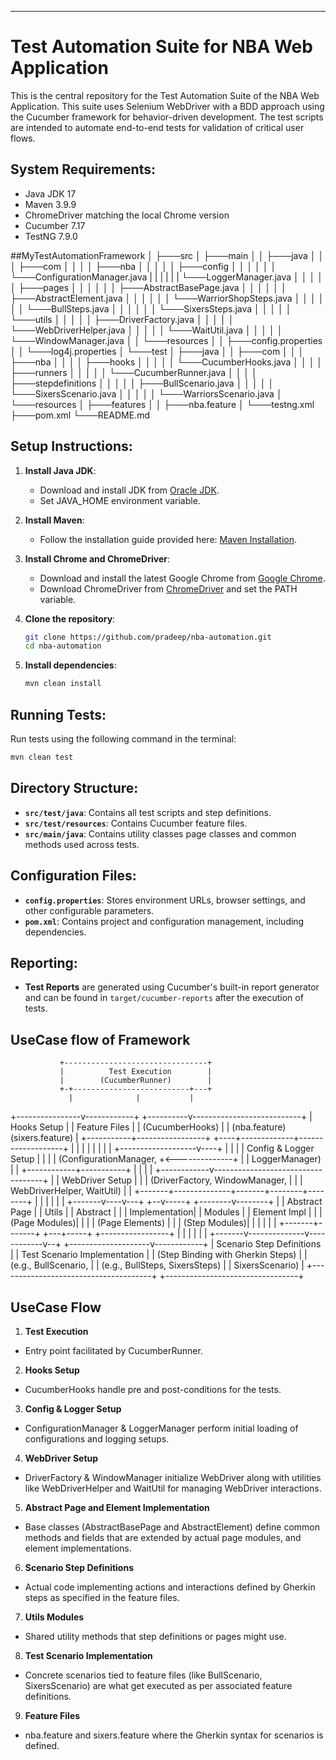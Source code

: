 ---
# Test Automation Suite for NBA Web Application

This is the central repository for the Test Automation Suite of the NBA Web Application. This suite uses Selenium WebDriver with a BDD approach using the Cucumber framework for behavior-driven development. The test scripts are intended to automate end-to-end tests for validation of critical user flows.

## System Requirements:
- Java JDK 17
- Maven 3.9.9
- ChromeDriver matching the local Chrome version
- Cucumber 7.17
- TestNG 7.9.0


##MyTestAutomationFramework
│
├───src
│   ├───main
│   │   ├───java
│   │   │   ├───com
│   │   │   │   ├───nba
│   │   │   │   │   ├───config
│   │   │   │   │   │   └───ConfigurationManager.java
|   |   |   |   |   |   └───LoggerManager.java
│   │   │   │   │   ├───pages
│   │   │   │   │   │   ├───AbstractBasePage.java
│   │   │   │   │   │   ├───AbstractElement.java
│   │   │   │   │   │   └───WarriorShopSteps.java
│   │   │   │   │   │   └───BullSteps.java
│   │   │   │   │   │   └───SixersSteps.java
│   │   │   │   │   └───utils
│   │   │   │   │       ├───DriverFactory.java
│   │   │   │   │       └───WebDriverHelper.java
│   │   │   │   │       └───WaitUtil.java
│   │   │   │   │       └───WindowManager.java
│   │   └───resources
│   │       ├───config.properties
│   │       └───log4j.properties
│   └───test
│       ├───java
│       │   ├───com
│       │   │   ├───nba
│       │   │   │   ├───hooks
│       │   │   │   │   └───CucumberHooks.java
│       │   │   │   ├───runners
│       │   │   │   │   └───CucumberRunner.java
│       │   │   │   ├───stepdefinitions
│       │   │   │   │   ├───BullScenario.java
│       │   │   │   │   └───SixersScenario.java
│       │   │   │   │   └───WarriorsScenario.java
│       └───resources
│           ├───features
│           │   ├───nba.feature
│           └───testng.xml
├───pom.xml
└───README.md

## Setup Instructions:
1. **Install Java JDK**:
   - Download and install JDK from [Oracle JDK](https://www.oracle.com/java/technologies/javase-downloads.html).
   - Set JAVA_HOME environment variable.

2. **Install Maven**:
   - Follow the installation guide provided here: [Maven Installation](https://maven.apache.org/install.html).

3. **Install Chrome and ChromeDriver**:
   - Download and install the latest Google Chrome from [Google Chrome](https://www.google.com/chrome/).
   - Download ChromeDriver from [ChromeDriver](https://sites.google.com/a/chromium.org/chromedriver/) and set the PATH variable.

4. **Clone the repository**:
   ```bash
   git clone https://github.com/pradeep/nba-automation.git
   cd nba-automation
   ```

5. **Install dependencies**:
   ```bash
   mvn clean install
   ```

## Running Tests:
Run tests using the following command in the terminal:
```bash
mvn clean test
```

## Directory Structure:
- **`src/test/java`**: Contains all test scripts and step definitions.
- **`src/test/resources`**: Contains Cucumber feature files.
- **`src/main/java`**: Contains utility classes page classes and common methods used across tests.

## Configuration Files:
- **`config.properties`**: Stores environment URLs, browser settings, and other configurable parameters.
- **`pom.xml`**: Contains project and configuration management, including dependencies.

## Reporting:
- **Test Reports** are generated using Cucumber's built-in report generator and can be found in `target/cucumber-reports` after the execution of tests.

## UseCase flow of Framework

               +--------------------------------+
               |          Test Execution        |
               |        (CucumberRunner)        |
               +-+--------------------------+---+
                 |              |           |
+----------------v------------+  +----------v---------------------------+
|        Hooks Setup          |  |             Feature Files            |
|     (CucumberHooks)         |  |    (nba.feature)   (sixers.feature)  |
+-----------+-----------------+  +----+-------------+-------------------+
|                          |             |                   |
|                          |             |                   |
+-------------------v----+ |             |                   |
|  Config & Logger Setup |               |                   |
| (ConfigurationManager, +<--------------+                   |
|    LoggerManager)      |                                   |
+------------+-----------+                                   |
|            |                                               |
+------------v-----------------------------------+           |
|       WebDriver Setup                          |           |
|  (DriverFactory, WindowManager,                |           |
|    WebDriverHelper, WaitUtil)                  |           |
+-------+--------------+-------+--------+--------+           |
|       |              |                |                    |
+-------v----v---+  +--v-----+ +--------v--------+           |
| Abstract Page |  |  Utils  | | Abstract        |           |
| Implementation|  | Modules | | Element Impl    |           |
| (Page Modules)|  |         | | (Page Elements) |           |
| (Step Modules)|  |         | |                 |           |
+-------+-------+  +---+-----+ +-----------------+           |
|       |              |            |                        |
+-------v--------------v------------v--+ +--------------------v------------+
| Scenario Step Definitions            | |    Test Scenario Implementation |
| (Step Binding with Gherkin Steps)    | |    (e.g., BullScenario,         |
| (e.g., BullSteps, SixersSteps)       | |         SixersScenario)         |
+--------------------------------------+ +---------------------------------+

## UseCase Flow

1. **Test Execution**
- Entry point facilitated by CucumberRunner.

2. **Hooks Setup**
- CucumberHooks handle pre and post-conditions for the tests.

3. **Config & Logger Setup**
- ConfigurationManager & LoggerManager perform initial loading of configurations and logging setups.

4. **WebDriver Setup**
- DriverFactory & WindowManager initialize WebDriver along with utilities like WebDriverHelper and WaitUtil for managing WebDriver interactions.

5. **Abstract Page and Element Implementation**
- Base classes (AbstractBasePage and AbstractElement) define common methods and fields that are extended by actual page modules, and element implementations.

6. **Scenario Step Definitions**
- Actual code implementing actions and interactions defined by Gherkin steps as specified in the feature files.

7. **Utils Modules**
- Shared utility methods that step definitions or pages might use.

8. **Test Scenario Implementation**
- Concrete scenarios tied to feature files (like BullScenario, SixersScenario) are what get executed as per associated feature definitions.

9. **Feature Files**
- nba.feature and sixers.feature where the Gherkin syntax for scenarios is defined.



